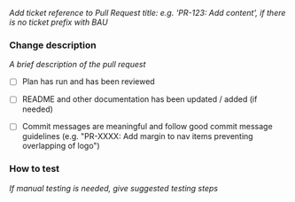 _Add ticket reference to Pull Request title: e.g. 'PR-123: Add content', if there is no ticket prefix with BAU_


### Change description
_A brief description of the pull request_

- [ ] Plan has run and has been reviewed
- [ ] README and other documentation has been updated / added (if needed)
- [ ] Commit messages are meaningful and follow good commit message guidelines (e.g. "PR-XXXX: Add margin to nav items preventing overlapping of logo")


### How to test
_If manual testing is needed, give suggested testing steps_
